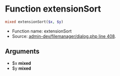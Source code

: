 Function extensionSort
===========================





```php
mixed extensionSort($x, $y)
```

* Function name: extensionSort
* Source: [admin-dev/filemanager/dialog.php line 408](https://github.com/PrestaShop/PrestaShop/blob/1.6.0.4/admin-dev/filemanager/dialog.php#L408).

Arguments
---------

* $x **mixed**
* $y **mixed**

